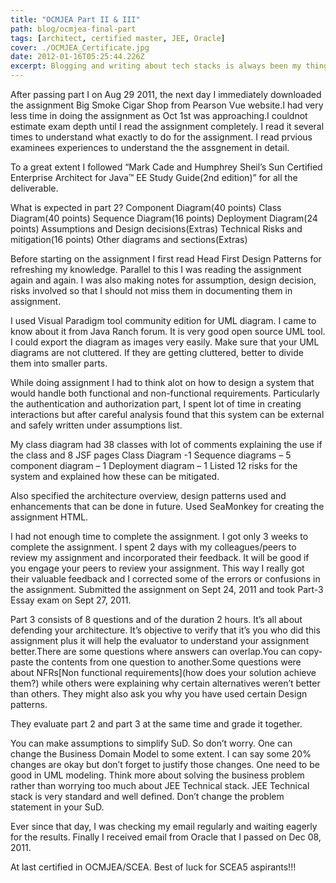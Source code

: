 ```yaml
---
title: "OCMJEA Part II & III"
path: blog/ocmjea-final-part
tags: [architect, certified master, JEE, Oracle]
cover: ./OCMJEA_Certificate.jpg
date: 2012-01-16T05:25:44.226Z
excerpt: Blogging and writing about tech stacks is always been my thing. I will start with one of my most happiest moments of life which is passing Oracle Certified Master, Java EE 5 Enterprise Architect certification(OCMJEA), previously known as Sun Certified Enterprise Architect (SCEA).
---
```


After passing part I on Aug 29 2011, the next day I immediately downloaded the assignment Big Smoke Cigar Shop from Pearson Vue website.I had very less time in doing the assignment as Oct 1st was approaching.I couldnot estimate exam depth until I read the assignment completely. I read it several times to understand what exactly to do for the assignment. I read prvious examinees experiences to understand the the assgnement in detail.

To a great extent I followed “Mark Cade and Humphrey Sheil’s Sun Certified Enterprise Architect for Java™ EE Study Guide(2nd edition)” for all the deliverable.

What is expected in part 2?
Component Diagram(40 points)
Class Diagram(40 points)
Sequence Diagram(16 points)
Deployment Diagram(24 points)
Assumptions and Design decisions(Extras)
Technical Risks and mitigation(16 points)
Other diagrams and sections(Extras)

Before starting on the assignment I first read Head First Design Patterns for refreshing my knowledge. Parallel to this I was reading the assignment again and again. I was also making notes for assumption, design decision, risks involved so that I should not miss them in documenting them in assignment.

I used Visual Paradigm tool community edition for UML diagram. I came to know about it from Java Ranch forum. It is very good open source UML tool. I could export the diagram as images very easily. Make sure that your UML diagrams are not cluttered. If they are getting cluttered, better to divide them into smaller parts.

While doing assignment I had to think alot on how to design a system that would handle both functional and non-functional requirements. Particularly the authentication and authorization part, I spent lot of time in creating interactions but after careful analysis found that this system can be external and safely written under assumptions list.

My class diagram had 38 classes with lot of comments explaining the use if the class and 8 JSF pages
Class Diagram -1
Sequence diagrams – 5
component diagram – 1
Deployment diagram – 1
Listed 12 risks for the system and explained how these can be mitigated.

Also specified the architecture overview, design patterns used and enhancements that can be done in future. Used SeaMonkey for creating the assignment HTML.

I had not enough time to complete the assignment. I got only 3 weeks to complete the assignment. I spent 2 days with my colleagues/peers to review my assignment and incorporated their feedback. It will be good if you engage your peers to review your assignment. This way I really got their valuable feedback and I corrected some of the errors or confusions in the assignment. Submitted the assignment on Sept 24, 2011 and took Part-3 Essay exam on Sept 27, 2011.

Part 3 consists of 8 questions and of the duration 2 hours. It’s all about defending your architecture. It’s objective to verify that it’s you who did this assignment plus it will help the evaluator to understand your assignment better.There are some questions where answers can overlap.You can copy-paste the contents from one question to another.Some questions were about NFRs[Non functional requirements](how does your solution achieve them?) while others were explaining why certain alternatives weren’t better than others. They might also ask you why you have used certain Design patterns.

They evaluate part 2 and part 3 at the same time and grade it together.

You can make assumptions to simplify SuD. So don’t worry.
One can change the Business Domain Model to some extent. I can say some 20% changes are okay but don’t forget to justify those changes.
One need to be good in UML modeling.
Think more about solving the business problem rather than worrying too much about JEE Technical stack. JEE Technical stack is very standard and well defined.
Don’t change the problem statement in your SuD.

Ever since that day, I was checking my email regularly and waiting eagerly for the results. Finally I received  email from Oracle that I passed on Dec 08, 2011.

At last certified in OCMJEA/SCEA. Best of luck for SCEA5 aspirants!!!